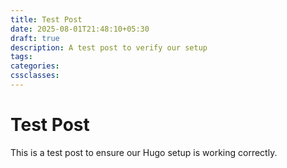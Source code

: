 ```yaml
---
title: Test Post
date: 2025-08-01T21:48:10+05:30
draft: true
description: A test post to verify our setup
tags: 
categories: 
cssclasses:
---
```


# Test Post

This is a test post to ensure our Hugo setup is working correctly.

<!-- UPLOADED 2025-08-02 00:49:04-->